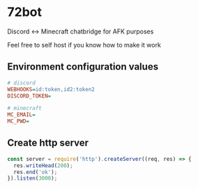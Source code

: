 # 72bot
Discord &lt;-> Minecraft chatbridge for AFK purposes

Feel free to self host if you know how to make it work

## Environment configuration values
```ini
# discord
WEBHOOKS=id:token,id2:token2
DISCORD_TOKEN=

# minecraft
MC_EMAIL=
MC_PWD=
```

## Create http server
```js
const server = require('http').createServer((req, res) => {
  res.writeHead(200);
  res.end('ok');
}).listen(3000);
```

